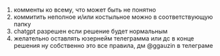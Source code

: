 1. комменты ко всему, что может быть не понятно
2. коммитить неполное и/или костыльное можно в соответствующую папку
3. chatgpt разрешен если решение будет нормальным
4. желательно оставлять юзернейм телеграмма или дс в конце решения
    ну собственно это все правила, дм @ggauzin в телеграме